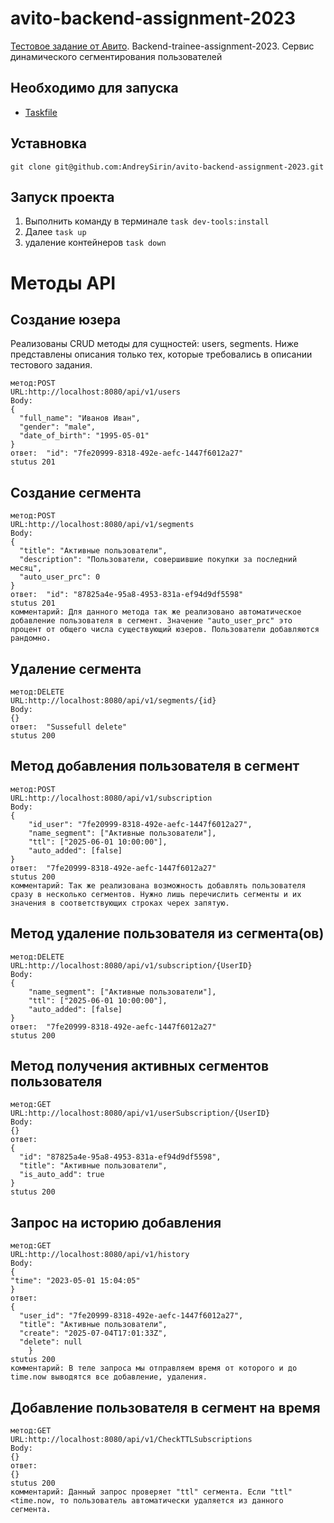 # avito-backend-assignment-2023
[Тестовое задание от Авито](./doc/task.md). Backend-trainee-assignment-2023. Сервис динамического сегментирования пользователей

## Необходимо для запуска
- [Taskfile](https://taskfile.dev/installation/)

## Уставновка 
```shell
git clone git@github.com:AndreySirin/avito-backend-assignment-2023.git
```
## Запуск проекта
1. Выполнить команду в терминале `task dev-tools:install` 
2. Далее `task up` 
3. удаление контейнеров `task down`

# Методы API
## Создание юзера
Реализованы CRUD методы для сущностей: users, segments. Ниже представлены описания только тех, которые требовались в описании тестового задания.
```shell
метод:POST
URL:http://localhost:8080/api/v1/users
Body:
{
  "full_name": "Иванов Иван",
  "gender": "male",
  "date_of_birth": "1995-05-01"
}
ответ:  "id": "7fe20999-8318-492e-aefc-1447f6012a27"
stutus 201
```
## Создание сегмента 
```shell
метод:POST
URL:http://localhost:8080/api/v1/segments
Body:
{
  "title": "Активные пользователи",
  "description": "Пользователи, совершившие покупки за последний месяц",
  "auto_user_prc": 0
}
ответ:  "id": "87825a4e-95a8-4953-831a-ef94d9df5598"
stutus 201
комментарий: Для данного метода так же реализовано автоматическое добавление пользователя в сегмент. Значение "auto_user_prc" это процент от общего числа существующий юзеров. Пользователи добавляются рандомно.
```
## Удаление сегмента 
```shell
метод:DELETE
URL:http://localhost:8080/api/v1/segments/{id}
Body:
{}
ответ:  "Sussefull delete"
stutus 200
```
## Метод добавления пользователя в сегмент
```shell
метод:POST
URL:http://localhost:8080/api/v1/subscription
Body:
{
    "id_user": "7fe20999-8318-492e-aefc-1447f6012a27",
    "name_segment": ["Активные пользователи"],
    "ttl": ["2025-06-01 10:00:00"],
    "auto_added": [false]
}
ответ:  "7fe20999-8318-492e-aefc-1447f6012a27"
stutus 200
комментарий: Так же реализована возможность добавлять пользователя сразу в несколько сегментов. Нужно лишь перечислить сегменты и их значения в соответствующих строках черех запятую.  
```
## Метод удаление пользователя из сегмента(ов)
```shell
метод:DELETE
URL:http://localhost:8080/api/v1/subscription/{UserID}
Body:
{
    "name_segment": ["Активные пользователи"],
    "ttl": ["2025-06-01 10:00:00"],
    "auto_added": [false]
}
ответ:  "7fe20999-8318-492e-aefc-1447f6012a27"
stutus 200
```
## Метод получения активных сегментов пользователя
```shell
метод:GET
URL:http://localhost:8080/api/v1/userSubscription/{UserID}
Body:
{}
ответ:  
{
  "id": "87825a4e-95a8-4953-831a-ef94d9df5598",
  "title": "Активные пользователи",
  "is_auto_add": true
}
stutus 200
```

## Запрос на историю добавления
```shell
метод:GET
URL:http://localhost:8080/api/v1/history
Body:
{
"time": "2023-05-01 15:04:05"
}
ответ:
{
  "user_id": "7fe20999-8318-492e-aefc-1447f6012a27",
  "title": "Активные пользователи",
  "create": "2025-07-04T17:01:33Z",
  "delete": null
    }
stutus 200
комментарий: В теле запроса мы отправляем время от которого и до time.now выводятся все добавление, удаления.  
```
## Добавление пользователя в сегмент на время
```shell
метод:GET
URL:http://localhost:8080/api/v1/CheckTTLSubscriptions
Body:
{}
ответ:
{}
stutus 200
комментарий: Данный запрос проверяет "ttl" сегмента. Если "ttl"<time.now, то пользователь автоматически удаляется из данного сегмента. 
```
